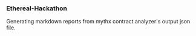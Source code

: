 ### Ethereal-Hackathon
Generating markdown reports from mythx contract analyzer's output json file.
